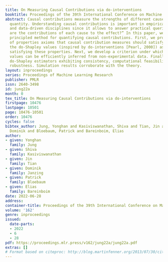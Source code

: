 ```yaml
---
title: On Measuring Causal Contributions via do-interventions
booktitle: Proceedings of the 39th International Conference on Machine Learning
abstract: Causal contributions measure the strengths of different causes to a target
  quantity. Understanding causal contributions is important in empirical sciences
  and data-driven disciplines since it allows to answer practical queries like “what
  are the contributions of each cause to the effect?” In this paper, we develop a
  principled method for quantifying causal contributions. First, we provide desiderata
  of properties axioms that causal contribution measures should satisfy and propose
  the do-Shapley values (inspired by do-interventions [Pearl, 2000]) as a unique method
  satisfying these properties. Next, we develop a criterion under which the do-Shapley
  values can be efficiently inferred from non-experimental data. Finally, we provide
  do-Shapley estimators exhibiting consistency, computational feasibility, and statistical
  robustness. Simulation results corroborate with the theory.
layout: inproceedings
series: Proceedings of Machine Learning Research
publisher: PMLR
issn: 2640-3498
id: jung22a
month: 0
tex_title: On Measuring Causal Contributions via do-interventions
firstpage: 10476
lastpage: 10501
page: 10476-10501
order: 10476
cycles: false
bibtex_author: Jung, Yonghan and Kasiviswanathan, Shiva and Tian, Jin and Janzing,
  Dominik and Bloebaum, Patrick and Bareinboim, Elias
author:
- given: Yonghan
  family: Jung
- given: Shiva
  family: Kasiviswanathan
- given: Jin
  family: Tian
- given: Dominik
  family: Janzing
- given: Patrick
  family: Bloebaum
- given: Elias
  family: Bareinboim
date: 2022-06-28
address:
container-title: Proceedings of the 39th International Conference on Machine Learning
volume: '162'
genre: inproceedings
issued:
  date-parts:
  - 2022
  - 6
  - 28
pdf: https://proceedings.mlr.press/v162/jung22a/jung22a.pdf
extras: []
# Format based on citeproc: http://blog.martinfenner.org/2013/07/30/citeproc-yaml-for-bibliographies/
---
```

